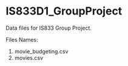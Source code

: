 # IS833D1_GroupProject
Data files for IS833 Group Project.

Files Names:
1) movie_budgeting.csv
2) movies.csv
